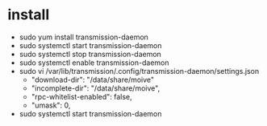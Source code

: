 # install
* sudo yum install transmission-daemon
* sudo systemctl start transmission-daemon
* sudo systemctl stop transmission-daemon
* sudo systemctl enable transmission-daemon
* sudo vi /var/lib/transmission/.config/transmission-daemon/settings.json
    * "download-dir": "/data/share/moive"
    * "incomplete-dir": "/data/share/moive",
    * "rpc-whitelist-enabled": false,
    * "umask": 0,
* sudo systemctl start transmission-daemon
